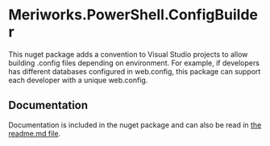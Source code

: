 # Meriworks.PowerShell.ConfigBuilder

This nuget package adds a convention to Visual Studio projects to allow
building .config files depending on environment. For example, if developers
has different databases configured in web.config, this package can support
each developer with a unique web.config.

## Documentation
Documentation is included in the nuget package and can also be read in
[the readme.md file](Meriworks.PowerShell.ConfigBuilder/nuspec/content/_msbuild/Meriworks.PowerShell.ConfigBuilder/readme.md).

